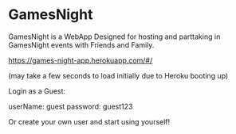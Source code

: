 # GamesNight

GamesNight is a WebApp Designed for hosting and parttaking in GamesNight events with Friends and Family.

https://games-night-app.herokuapp.com/#/

(may take a few seconds to load initially due to Heroku booting up)

Login as a Guest:

userName: guest
password: guest123

Or create your own user and start using yourself!
